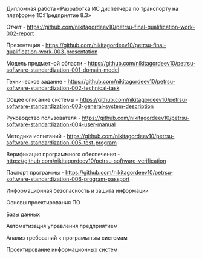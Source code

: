 Дипломная работа «Разработка ИС диспетчера по транспорту на платформе 1С:Предприятие 8.3»

Отчет - <https://github.com/nikitagordeev10/petrsu-final-qualification-work-002-report>  

Презентация - <https://github.com/nikitagordeev10/petrsu-final-qualification-work-003-presentation>


Модель предметной области - <https://github.com/nikitagordeev10/petrsu-software-standardization-001-domain-model>  

Техническое задание - <https://github.com/nikitagordeev10/petrsu-software-standardization-002-technical-task>  

Общее описание системы - <https://github.com/nikitagordeev10/petrsu-software-standardization-003-general-system-description>  

Руководство пользователя - <https://github.com/nikitagordeev10/petrsu-software-standardization-004-user-manual>  

Методика испытаний - <https://github.com/nikitagordeev10/petrsu-software-standardization-005-test-program>  

Верификация программного обеспечения - <https://github.com/nikitagordeev10/petrsu-software-verification>  

Паспорт программы - <https://github.com/nikitagordeev10/petrsu-software-standardization-006-program-passport>   

Информационная безопасность и защита информации

Основы проектирования ПО

Базы данных

Автоматизация управления предприятием

Анализ требований к программным системам

Проектирование информационных систем





